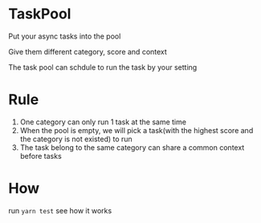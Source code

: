 # TaskPool
Put your async tasks into the pool

Give them different category, score and context

The task pool can schdule to run the task by your setting

# Rule
1. One category can only run 1 task at the same time
2. When the pool is empty, we will pick a task(with the highest score and the category is not existed) to run
3. The task belong to the same category can share a common context before tasks

# How
run `yarn test` see how it works

